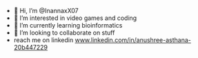 - 👋 Hi, I’m @InannaxX07
- 👀 I’m interested in video games and coding
- 🌱 I’m currently learning bioinformatics
- 💞️ I’m looking to collaborate on stuff
- reach me on linkedin www.linkedin.com/in/anushree-asthana-20b447229

<!---
InannaxX07/InannaxX07 is a ✨ special ✨ repository because its `README.md` (this file) appears on your GitHub profile.
You can click the Preview link to take a look at your changes.
--->
